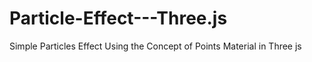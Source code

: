 # Particle-Effect---Three.js
Simple Particles Effect Using the Concept of  Points Material in Three js
